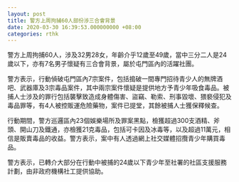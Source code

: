 ```yaml
---
layout: post
title: 警方上周拘捕60人部份涉三合會背景
date: 2020-03-30 16:39:53.000000000 +08:00
categories: rthk
---
```


警方上周拘捕60人，涉及32男28女，年齡介乎12歲至49歲，當中三分二人是24歲以下，亦有7名男子懷疑有三合會背景，屬於屯門區內的活躍社團。

警方表示，行動偵破屯門區內7宗案件，包括搗破一間專門招待青少人的無牌酒吧、武器庫及3宗毒品案件，其中兩宗案件懷疑是提供地方予青少年吸食毒品。被捕人士涉及的罪行包括襲擊致造成身體傷害、盜竊、勒索、刑事毀壞、猥褻侵犯及毒品罪等，有4人被控販運危險藥物，案件已提堂，其餘被捕人士獲保釋候查。

行動期間，警方巡邏區內23個娛樂場所及罪案黑點，檢獲超過300支酒精、斧頭、開山刀及鐵通，亦檢獲21克毒品，包括可卡因及冰毒等，以及超過11萬元，相信是販賣毒品的收益。警方表示，案中有人透過網上社交媒體招攬青少年購買毒品。

警方表示，已轉介大部分在行動中被捕的24歲以下青少年至社署的社區支援服務計劃，由非政府機構社工提供協助。
